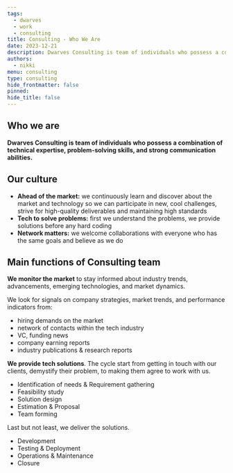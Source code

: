 ```yaml
---
tags:
  - dwarves
  - work
  - consulting
title: Consulting - Who We Are
date: 2023-12-21
description: Dwarves Consulting is team of individuals who possess a combination of technical expertise, problem-solving skills, and strong communication abilities.
authors:
  - nikki
menu: consulting
type: consulting
hide_frontmatter: false
pinned:
hide_title: false
---
```


## Who we are
**Dwarves Consulting is team of individuals who possess a combination of technical expertise, problem-solving skills, and strong communication abilities.**

## Our culture
- **Ahead of the market:** we continuously learn and discover about the market and technology so we can participate in new, cool challenges, strive for high-quality deliverables and maintaining high standards
- **Tech to solve problems:** first we understand the problems, we provide solutions before any hard coding
- **Network matters:** we welcome collaborations with everyone who has the same goals and believe as we do

## Main functions of Consulting team
**We monitor the market** to stay informed about industry trends, advancements, emerging technologies, and market dynamics.

We look for signals on company strategies, market trends, and performance indicators from:

- hiring demands on the market
- network of contacts within the tech industry
- VC, funding news
- company earning reports
- industry publications & research reports

**We provide tech solutions**. The cycle start from getting in touch with our clients, demystify their problem, to making them agree to work with us.

- Identification of needs & Requirement gathering
- Feasibility study
- Solution design
- Estimation & Proposal
- Team forming

Last but not least, we deliver the solutions.

- Development
- Testing & Deployment
- Operations & Maintenance
- Closure
